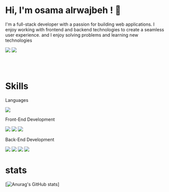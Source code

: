# Hi, I'm osama alrwajbeh ! 👋

I'm a full-stack developer with a passion for building web applications. I enjoy working with frontend and backend technologies to create a seamless user experience. and I enjoy solving problems and learning new technologies


<a href="https://www.linkedin.com/in/osama-alrwajbeh-b19670252/"><img src="https://img.shields.io/badge/LinkedIn-0077B5?style=for-the-badge&logo=linkedin&logoColor=white "/></a> 
<a href="mailto:o.alrwajbeh@gmail.com"><img src="https://img.shields.io/badge/Gmail-D14836?style=for-the-badge&logo=gmail&logoColor=white"/></a>

<br/>
<br/>

# Skills 

Languages

<img src="https://img.shields.io/badge/JavaScript-323330?style=for-the-badge&logo=javascript&logoColor=F7DF1E"/> 

<br/>

Front-End Development

<img src="https://img.shields.io/badge/HTML5-E34F26?style=for-the-badge&logo=html5&logoColor=white"/> 
<img src="https://img.shields.io/badge/React-20232A?style=for-the-badge&logo=react&logoColor=61DAFB"/> 
<img src="https://img.shields.io/badge/CSS3-1572B6?style=for-the-badge&logo=css3&logoColor=white"/> 

<br/>

Back-End Development

<img src="https://img.shields.io/badge/Node%20js-339933?style=for-the-badge&logo=nodedotjs&logoColor=white"/> 
<img src="https://img.shields.io/badge/Express%20js-000000?style=for-the-badge&logo=express&logoColor=white"/> 
<img src="https://img.shields.io/badge/MongoDB-4EA94B?style=for-the-badge&logo=mongodb&logoColor=white"/> 
<img src="https://img.shields.io/badge/PostgreSQL-316192?style=for-the-badge&logo=postgresql&logoColor=white"/>

<br>

# stats  

[![Anurag's GitHub stats](https://github-readme-stats.vercel.app/api?username=OsamaAlrwajbeh&hide=contribs,prs)]

